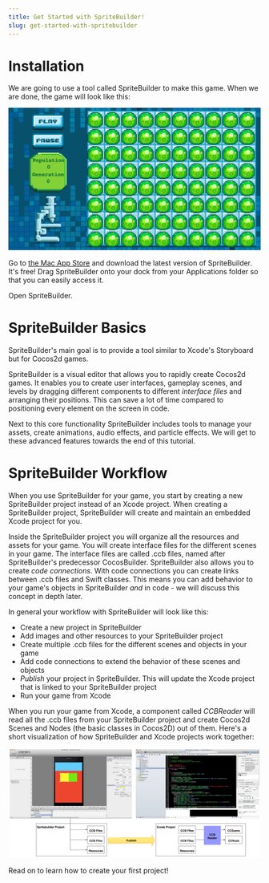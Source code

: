 ```yaml
---
title: Get Started with SpriteBuilder!
slug: get-started-with-spritebuilder
---
```


Installation
============

We are going to use a tool called SpriteBuilder to make this game. When
we are done, the game will look like this:

![image](./GOF-GridComplete.png)

Go to [the Mac App
Store](https://itunes.apple.com/us/app/spritebuilder/id784912885?mt=12)
and download the latest version of SpriteBuilder. It's free! Drag
SpriteBuilder onto your dock from your Applications folder so that you
can easily access it.

Open SpriteBuilder.

SpriteBuilder Basics
====================

SpriteBuilder's main goal is to provide a tool similar to Xcode's
Storyboard but for Cocos2d games.

SpriteBuilder is a visual editor that allows you to rapidly create
Cocos2d games. It enables you to create user interfaces, gameplay
scenes, and levels by dragging different components to different
*interface files* and arranging their positions. This can save a lot of
time compared to positioning every element on the screen in code.

Next to this core functionality SpriteBuilder includes tools to manage
your assets, create animations, audio effects, and particle effects. We
will get to these advanced features towards the end of this tutorial.

SpriteBuilder Workflow
======================

When you use SpriteBuilder for your game, you start by creating a new
SpriteBuilder project instead of an Xcode project. When creating a
SpriteBuilder project, SpriteBuilder will create and maintain an
embedded Xcode project for you.

Inside the SpriteBuilder project you will organize all the resources and
assets for your game. You will create interface files for the different
scenes in your game. The interface files are called .ccb files, named
after SpriteBuilder's predecessor CocosBuilder. SpriteBuilder also
allows you to create *code connections*. With code connections you can
create links between .ccb files and Swift classes. This means you
can add behavior to your game's objects in SpriteBuilder *and* in code -
we will discuss this concept in depth later.

In general your workflow with SpriteBuilder will look like this:

-   Create a new project in SpriteBuilder
-   Add images and other resources to your SpriteBuilder project
-   Create multiple .ccb files for the different scenes and objects in
    your game
-   Add code connections to extend the behavior of these scenes and
    objects
-   *Publish* your project in SpriteBuilder. This will update the Xcode
    project that is linked to your SpriteBuilder project
-   Run your game from Xcode

When you run your game from Xcode, a component called *CCBReader* will
read all the .ccb files from your SpriteBuilder project and create
Cocos2d Scenes and Nodes (the basic classes in Cocos2D) out of them.
Here's a short visualization of how SpriteBuilder and Xcode projects
work together:

![image](./spritebuilder_publishing.png)

Read on to learn how to create your first project!
